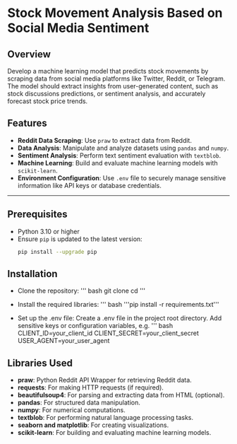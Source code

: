# Stock Movement Analysis Based on Social Media Sentiment

## Overview
 Develop a machine learning model that predicts stock movements by scraping data from social media platforms like Twitter, Reddit, or Telegram. The model should extract insights from user-generated content, such as stock discussions predictions, or sentiment analysis, and accurately forecast stock price trends.


## Features
- **Reddit Data Scraping**: Use `praw` to extract data from Reddit.
- **Data Analysis**: Manipulate and analyze datasets using `pandas` and `numpy`.
- **Sentiment Analysis**: Perform text sentiment evaluation with `textblob`.
- **Machine Learning**: Build and evaluate machine learning models with `scikit-learn`.
- **Environment Configuration**: Use `.env` file to securely manage sensitive information like API keys or database credentials.

---

## Prerequisites
- Python 3.10 or higher
- Ensure `pip` is updated to the latest version:
  ```bash
  pip install --upgrade pip

## Installation
- Clone the repository:
  ''' bash
    git clone <repository-url>
    cd <repository-directory> '''
- Install the required libraries:
    ''' bash
    '''pip install -r requirements.txt'''

- Set up the .env file:
    Create a .env file in the project root directory.
    Add sensitive keys or configuration variables, e.g.
    ''' bash
    CLIENT_ID=your_client_id
    CLIENT_SECRET=your_client_secret
    USER_AGENT=your_user_agent

## Libraries Used
- **praw**: Python Reddit API Wrapper for retrieving Reddit data.
- **requests**: For making HTTP requests (if required).
- **beautifulsoup4**: For parsing and extracting data from HTML (optional).
- **pandas**: For structured data manipulation.
- **numpy**: For numerical computations.
- **textblob**: For performing natural language processing tasks.
- **seaborn and matplotlib**: For creating visualizations.
- **scikit-learn**: For building and evaluating machine learning models.



